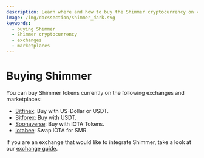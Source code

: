 ```yaml
---
description: Learn where and how to buy the Shimmer cryptocurrency on various exchanges and marketplaces.
image: /img/docssection/shimmer_dark.svg
keywords:
  - buying Shimmer
  - Shimmer cryptocurrency
  - exchanges
  - marketplaces
---
```


# Buying Shimmer

You can buy Shimmer tokens currently on the following exchanges and marketplaces:

- [Bitfinex](https://bitfinex.com): Buy with US-Dollar or USDT.
- [Bitforex](https://bitforex.com): Buy with USDT.
- [Soonaverse](https://soonaverse.com/tokens/all): Buy with IOTA Tokens.
- [Iotabee](https://iotabee.com/swap): Swap IOTA for SMR.

If you are an exchange that would like to integrate Shimmer, take a look at
our [exchange guide](https://wiki.iota.org/shimmer/wallet.rs/how_tos/exchange_guide).
